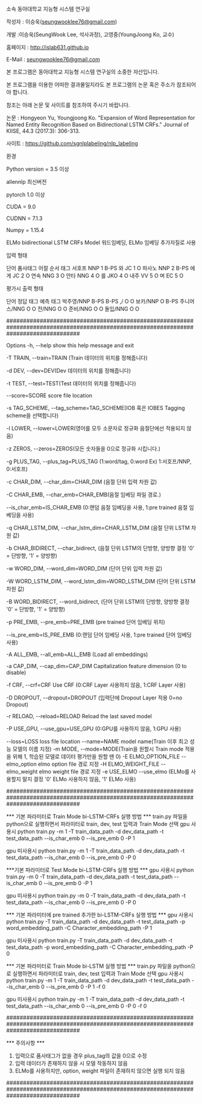 소속 동아대학교 지능형 시스템 연구실

작성자 : 이승욱(seungwooklee76@gmail.com)

개발 :이승욱(SeungWook Lee, 석사과정), 고영중(YoungJoong Ko, 교수)

홈페이지 : http://islab631.github.io

E-Mail : seungwooklee76@gmail.com

본 프로그램은 동아대학교 지능형 시스템 연구실의 소중한 자산입니다.

본 프로그램을 이용한 어떠한 결과물일지라도 본 프로그램의 논문 혹은 주소가 참조되어야 합니다.

참조는 아래 논문 및 사이트를 참조하여 주시기 바랍니다.

논문 : Hongyeon Yu, Youngjoong Ko. "Expansion of Word Representation for Named Entity Recognition Based on Bidirectional LSTM CRFs." Journal of KIISE, 44.3 (2017.3): 306-313.

사이트 : https://github.com/sgnlplabeling/nlp_labeling

환경

Python version = 3.5 이상

allennlp 최신버전

pytorch 1.0 이상

CUDA = 9.0

CUDNN = 7.1.3

Numpy = 1.15.4

ELMo bidirectional LSTM CRFs Model
워드임베딩, ELMo 임베딩 추가자질로 사용

입력 형태

단어   품사태그 어절 순서   태그
서호프	NNP	1	B-PS
와	JC	1	O
파사노	NNP	2	B-PS
에게	JC	2	O
연속	NNG	3	O
안타	NNG	4	O
를	JKO	4	O
내주	VV	5	O
며	EC	5	O

평가시 출력 형태

단어          정답 태그  예측 태그
박주영/NNP	B-PS	B-PS
,/		O	O
보카/NNP	O	B-PS
주니어스/NNG	O	O
전/NNG		O	O
준비/NNG	O	O
돌입/NNG	O	O

######################################################################################################################################

Options
  -h, --help show this help message and exit

  -T TRAIN, --train=TRAIN (Train 데이터의 위치를 정해줍니다)

  -d DEV, --dev=DEV(Dev 데이터의 위치를 정해줍니다)

  -t TEST, --test=TEST(Test 데이터의 위치를 정해줍니다)

  --score=SCORE         score file location

  -s TAG_SCHEME, --tag_scheme=TAG_SCHEME(IOB 혹은 IOBES Tagging scheme을 선택합니다)

  -l LOWER, --lower=LOWER(영어를 모두 소문자로 정규화 음절단에선 적용되지 않음)

  -z ZEROS, --zeros=ZEROS(모든 숫자들을 0으로 정규화 시킵니다.)

  -g PLUS_TAG, --plus_tag=PLUS_TAG
   (1:word/tag, 0:word
    Ex) 1:서호프/NNP, 0:서호프)

  -c CHAR_DIM, --char_dim=CHAR_DIM
   (음절 단위 입력 차원 값)

  -C CHAR_EMB, --char_emb=CHAR_EMB(음절 임베딩 파일 경로.)

  --is_char_emb=IS_CHAR_EMB
    (0:랜덤 음절 임베딩을 사용, 1:pre trained 음절 임베딩을 사용)

  -q CHAR_LSTM_DIM, --char_lstm_dim=CHAR_LSTM_DIM
   (음절 단위 LSTM 차원 값)

  -b CHAR_BIDIRECT, --char_bidirect,
   (음절 단위 LSTM의 단방향, 양방향 결정 '0' = 단방향, '1' = 양방향)

  -w WORD_DIM, --word_dim=WORD_DIM
   (단어 단위 입력 차원 값)

  -W WORD_LSTM_DIM, --word_lstm_dim=WORD_LSTM_DIM
   (단어 단위 LSTM 차원 값)

  -B WORD_BIDIRECT, --word_bidirect,
   (단어 단위 LSTM의 단방향, 양방향 결정 '0' = 단방향, '1' = 양방향)

  -p PRE_EMB, --pre_emb=PRE_EMB
   (pre trained 단어 임베딩 위치)

  --is_pre_emb=IS_PRE_EMB
   (0:랜덤 단어 임베딩 사용, 1:pre trained 단어 임베딩 사용)

  -A ALL_EMB, --all_emb=ALL_EMB
   (Load all embeddings)

  -a CAP_DIM, --cap_dim=CAP_DIM
                        Capitalization feature dimension (0 to disable)

  -f CRF, --crf=CRF     Use CRF
   (0:CRF Layer 사용하지 않음, 1:CRF Layer 사용)

  -D DROPOUT, --dropout=DROPOUT
   (입력단에 Dropout Layer 적용 0=no Dropout)

  -r RELOAD, --reload=RELOAD
                        Reload the last saved model

  -P USE_GPU, --use_gpu=USE_GPU
   (0:GPU를 사용하지 않음, 1:GPU 사용)

  --loss=LOSS           loss file location
  --name=NAME           model name(Train 이후 최고 성능 모델의 이름 지정)
  -m MODE, --mode=MODE(Train을 원할시 Train mode 적용을 위해 1, 학습된 모델로 데이터 평가만을 원할 땐 0)
  -E ELMO_OPTION_FILE --elmo_option elmo option file 경로 지정
  -H ELMO_WEIGHT_FILE --elmo_weight elmo weight file 경로 지정
  -e USE_ELMO --use_elmo
  (ELMo를 사용할지 말지 결정 '0' ELMo 사용하지 않음, '1' ELMo 사용)

######################################################################################################################################

*** 기본 파라미터로 Train Mode bi-LSTM-CRFs 실행 방법 ***
train.py 파일을 python으로 실행하면서 파라미터로 train, dev, test 입력과 Train Mode 선택
gpu 사용시
python train.py -m 1 -T train_data_path -d dev_data_path -t test_data_path --is_char_emb 0 --is_pre_emb 0 -P 1

gpu 미사용시
python train.py -m 1 -T train_data_path -d dev_data_path -t test_data_path --is_char_emb 0 --is_pre_emb 0 -P 0



***기본 파라미터로 Test Mode bi-LSTM-CRFs 실행 방법 ***
gpu 사용시
python train.py -m 0 -T train_data_path -d dev_data_path -t test_data_path --is_char_emb 0 --is_pre_emb 0 -P 1

gpu 미사용시
python train.py -m 0 -T train_data_path -d dev_data_path -t test_data_path --is_char_emb 0 --is_pre_emb 0 -P 0



*** 기본 파라미터에 pre trained 추가한 bi-LSTM-CRFs 실행 방법 ***
gpu 사용시
python train.py -T train_data_path -d dev_data_path -t test_data_path -p word_embedding_path -C Character_embedding_path -P 1

gpu 미사용시
python train.py -T train_data_path -d dev_data_path -t test_data_path -p word_embedding_path -C Character_embedding_path -P 0



*** 기본 파라미터로 Train Mode bi-LSTM 실행 방법 ***
train.py 파일을 python으로 실행하면서 파라미터로 train, dev, test 입력과 Train Mode 선택
gpu 사용시
python train.py -m 1 -T train_data_path -d dev_data_path -t test_data_path --is_char_emb 0 --is_pre_emb 0 -P 1 -f 0

gpu 미사용시
python train.py -m 1 -T train_data_path -d dev_data_path -t test_data_path --is_char_emb 0 --is_pre_emb 0 -P 0 -f 0

######################################################################################################################################

*** 주의사항 ***
1. 입력으로 품사태그가 없을 경우 plus_tag의 값을 0으로 수정
2. 입력 데이터가 존재하지 않을 시 모델 작동하지 않음
3. ELMo를 사용하지만, option, weight 파일이 존재하지 않으면 실행 되지 않음

######################################################################################################################################
